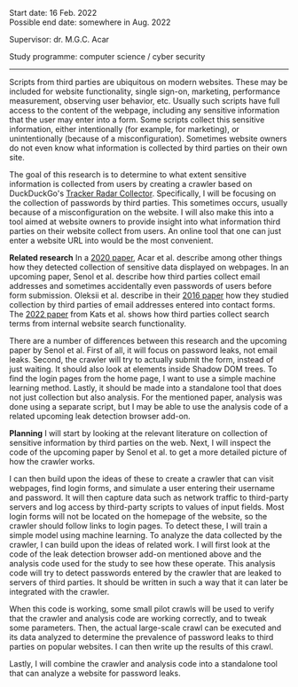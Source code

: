 Start date: 16 Feb. 2022<br>Possible end date: somewhere in Aug. 2022

Supervisor: dr. M.G.C. Acar

Study programme: computer science / cyber security

---

Scripts from third parties are ubiquitous on modern websites. These may be included for website functionality, single sign-on, marketing, performance measurement, observing user behavior, etc. Usually such scripts have full access to the content of the webpage, including any sensitive information that the user may enter into a form. Some scripts collect this sensitive information, either intentionally (for example, for marketing), or unintentionally (because of a misconfiguration). Sometimes website owners do not even know what information is collected by third parties on their own site.

The goal of this research is to determine to what extent sensitive information is collected from users by creating a crawler based on DuckDuckGo's [Tracker Radar Collector][tracker-radar-collector]. Specifically, I will be focusing on the collection of passwords by third parties. This sometimes occurs, usually because of a misconfiguration on the website. I will also make this into a tool aimed at website owners to provide insight into what information third parties on their website collect from users. An online tool that one can just enter a website URL into would be the most convenient.

[tracker-radar-collector]: https://github.com/duckduckgo/tracker-radar-collector

**Related research**
In a [2020 paper][no-boundaries], Acar et al. describe among other things how they detected collection of sensitive data displayed on webpages. In an upcoming paper, Senol et al. describe how third parties collect email addresses and sometimes accidentally even passwords of users before form submission. Oleksii et al. describe in their [2016 paper][contact-us] how they studied collection by third parties of email addresses entered into contact forms. The [2022 paper][jelly-beans] from Kats et al. shows how third parties collect search terms from internal website search functionality.

There are a number of differences between this research and the upcoming paper by Senol et al. First of all, it will focus on password leaks, not email leaks. Second, the crawler will try to actually submit the form, instead of just waiting. It should also look at elements inside Shadow DOM trees. To find the login pages from the home page, I want to use a simple machine learning method. Lastly, it should be made into a standalone tool that does not just collection but also analysis. For the mentioned paper, analysis was done using a separate script, but I may be able to use the analysis code of a related upcoming leak detection browser add-on.

[no-boundaries]: https://doi.org/10.2478/popets-2020-0070
[contact-us]: https://doi.org/10.1515/popets-2015-0028
[jelly-beans]: https://doi.org/10.2478/popets-2022-0053

**Planning**
I will start by looking at the relevant literature on collection of sensitive information by third parties on the web.
Next, I will inspect the code of the upcoming paper by Senol et al. to get a more detailed picture of how the crawler works.

I can then build upon the ideas of these to create a crawler that can visit webpages, find login forms, and simulate a user entering their username and password. It will then capture data such as network traffic to third-party servers and log access by third-party scripts to values of input fields. Most login forms will not be located on the homepage of the website, so the crawler should follow links to login pages. To detect these, I will train a simple model using machine learning.
To analyze the data collected by the crawler, I can build upon the ideas of related work. I will first look at the code of the leak detection browser add-on mentioned above and the analysis code used for the study to see how these operate. This analysis code will try to detect passwords entered by the crawler that are leaked to servers of third parties. It should be written in such a way that it can later be integrated with the crawler.

When this code is working, some small pilot crawls will be used to verify that the crawler and analysis code are working correctly, and to tweak some parameters.
Then, the actual large-scale crawl can be executed and its data analyzed to determine the prevalence of password leaks to third parties on popular websites.
I can then write up the results of this crawl.

Lastly, I will combine the crawler and analysis code into a standalone tool that can analyze a website for password leaks.
